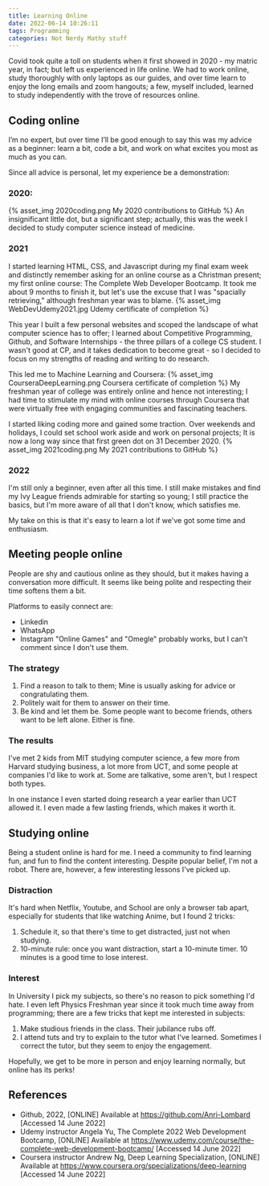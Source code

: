 ```yaml
---
title: Learning Online
date: 2022-06-14 10:26:11
tags: Programming
categories: Not Nerdy Mathy stuff
---
```


Covid took quite a toll on students when it first showed in 2020 - my matric year, in fact; but left us experienced in life online. We had to work online, study thoroughly with only laptops as our guides, and over time learn to enjoy the long emails and zoom hangouts; a few, myself included, learned to study independently with the trove of resources online.

<!-- more -->

## Coding online
I’m no expert, but over time I’ll be good enough to say this was my advice as a beginner: learn a bit, code a bit, and work on what excites you most as much as you can.

Since all advice is personal, let my experience be a demonstration:
### 2020:
{% asset_img 2020coding.png My 2020 contributions to GitHub %}
An insignificant little dot, but a significant step; actually, this was the week I decided to study computer science instead of medicine.

### 2021
I started learning HTML, CSS, and Javascript during my final exam week and distinctly remember asking for an online course as a Christman present; my first online course: The Complete Web Developer Bootcamp. It took me about 9 months to finish it, but let's use the excuse that I was "spacially retrieving," although freshman year was to blame.
{% asset_img WebDevUdemy2021.jpg Udemy certificate of completion %}

This year I built a few personal websites and scoped the landscape of what computer science has to offer; I learned about Competitive Programming, Github, and Software Internships - the three pillars of a college CS student. I wasn't good at CP, and it takes dedication to become great - so I decided to focus on my strengths of reading and writing to do research.

This led me to Machine Learning and Coursera:
{% asset_img CourseraDeepLearning.png Coursera certificate of completion %}
My freshman year of college was entirely online and hence not interesting; I had time to stimulate my mind with online courses through Coursera that were virtually free with engaging communities and fascinating teachers.

I started liking coding more and gained some traction. Over weekends and holidays, I could set school work aside and work on personal projects; It is now a long way since that first green dot on 31 December 2020.
{% asset_img 2021coding.png My 2021 contributions to GitHub %}

### 2022
I'm still only a beginner, even after all this time. I still make mistakes and find my Ivy League friends admirable for starting so young; I still practice the basics, but I'm more aware of all that I don't know, which satisfies me.

My take on this is that it's easy to learn a lot if we've got some time and enthusiasm.

## Meeting people online
People are shy and cautious online as they should, but it makes having a conversation more difficult. It seems like being polite and respecting their time softens them a bit.

Platforms to easily connect are:
- Linkedin
- WhatsApp
- Instagram
"Online Games" and "Omegle" probably works, but I can't comment since I don't use them.

### The strategy
1. Find a reason to talk to them; Mine is usually asking for advice or congratulating them.
2. Politely wait for them to answer on their time.
3. Be kind and let them be. Some people want to become friends, others want to be left alone. Either is fine.

### The results
I've met 2 kids from MIT studying computer science, a few more from Harvard studying business, a lot more from UCT, and some people at companies I'd like to work at. Some are talkative, some aren't, but I respect both types.

In one instance I even started doing research a year earlier than UCT allowed it. I even made a few lasting friends, which makes it worth it.


## Studying online
Being a student online is hard for me. I need a community to find learning fun, and fun to find the content interesting. Despite popular belief, I'm not a robot. There are, however, a few interesting lessons I've picked up.

### Distraction
It's hard when Netflix, Youtube, and School are only a browser tab apart, especially for students that like watching Anime, but I found 2 tricks:
1. Schedule it, so that there's time to get distracted, just not when studying.
2. 10-minute rule: once you want distraction, start a 10-minute timer. 10 minutes is a good time to lose interest.

### Interest
In University I pick my subjects, so there's no reason to pick something I'd hate. I even left Physics Freshman year since it took much time away from programming; there are a few tricks that kept me interested in subjects:
1. Make studious friends in the class. Their jubilance rubs off.
2. I attend tuts and try to explain to the tutor what I've learned. Sometimes I correct the tutor, but they seem to enjoy the engagement.


Hopefully, we get to be more in person and enjoy learning normally, but online has its perks!




## References
- Github, 2022, [ONLINE] Available at https://github.com/Anri-Lombard [Accessed 14 June 2022]
- Udemy instructor Angela Yu, The Complete 2022 Web Development Bootcamp, [ONLINE] Available at https://www.udemy.com/course/the-complete-web-development-bootcamp/ [Accessed 14 June 2022]
- Coursera instructor Andrew Ng, Deep Learning Specialization, [ONLINE] Available at https://www.coursera.org/specializations/deep-learning [Accessed 14 June 2022]
